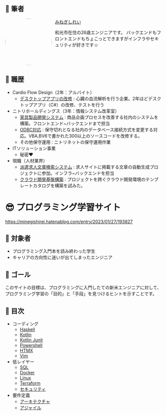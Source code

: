 
## 🦫 筆者

<div class="field" style="display: flex;">
  <div>
    <img width="150px" src="https://avatars.githubusercontent.com/u/68362169?v=4" style="border-radius: 50%">
  </div>
  <div style="padding-left: 10px">
    <a href="https://github.com/minegishirei">
      みねぎしれい
    </a>
    <p>
      和光市在住の26歳エンジニアです。
      バックエンドもフロントエンドもちょこっとできますがインフラやセキュリティが好きです☺️
    </p>
  </div>
</div>






## 🏢 職歴

- Cardio Flow Design（2年：アルバイト）
  - [デスクトップアプリの改修](https://minegishirei.hatenablog.com/entry/2024/09/06/103543) : 心臓の血流解析を行う企業。2年ほどデスクトップアプリ（C#）の改修、テストを行う
- ニトリホールディングス（3年：情報システム改革室）
  - [家具製品開発システム](https://minegishirei.hatenablog.com/entry/2024/04/08/215338) : 商品企画プロセスを改善する社内のシステムを構築。フロントエンド~バックエンドまで担当
  - [ODBC対応](https://minegishirei.hatenablog.com/entry/2024/09/06/103545) : 保守切れとなる社内のデータベース接続方式を変更する対応。VBA,BV6で書かれた300以上のソースコードを改修する。
  - その他保守運用 : ニトリネットの保守運用作業
- ITソリューション事業
  - 秘密❤️
- 現職（人材業界）
  - [派遣求人文章検索システム](https://minegishirei.hatenablog.com/entry/2024/04/08/215240) : 求人サイトに掲載する文章の自動生成プロジェクトに参加。インフラ~バックエンドを担当
  - [クラウド開発基盤構築](https://minegishirei.hatenablog.com/entry/2024/08/31/193628) : プロジェクトを跨ぐクラウド開発環境のテンプレートカタログを構築を試みた。






# 😎 プログラミング学習サイト

https://minegishirei.hatenablog.com/entry/2023/01/27/193827

## 👦 対象者

- プログラミング入門本を読み終わった学生
- キャリアの方向性に迷いが出てしまったエンジニア

## 🏁 ゴール

このサイトの目標は、プログラミングに入門したての新米エンジニアに対して、プログラミング学習の「目的」と「手段」を見つけるヒントを示すことです。

## 📗 目次

- コーディング
    - [Haskell](https://minegishirei.hatenablog.com/entry/2023/11/25/093811)
    - [Kotlin](https://minegishirei.hatenablog.com/entry/2023/02/09/101751)
    - [Kotlin Junit](https://minegishirei.hatenablog.com/entry/2023/02/09/180131)
    - [Powershell](https://minegishirei.hatenablog.com/entry/2023/02/15/162959)
    - [HTMX](https://minegishirei.hatenablog.com/entry/2024/05/16/183308)
    - [Vim](https://minegishirei.hatenablog.com/entry/2023/03/19/204719)
- 低レイヤー
    - [SQL](https://minegishirei.hatenablog.com/entry/2024/04/26/090223)
    - [Docker](https://minegishirei.hatenablog.com/entry/2023/09/02/213936)
    - [Linux](https://minegishirei.hatenablog.com/entry/2024/05/25/215135)
    - [Terraform](https://minegishirei.hatenablog.com/entry/2024/06/04/175213)
    - [セキュリティ](https://minegishirei.hatenablog.com/entry/2024/08/17/110233)
- 要件定義
    - [アーキテクチャ](https://minegishirei.hatenablog.com/entry/2023/02/08/114836)
    - [アジャイル](https://minegishirei.hatenablog.com/entry/2023/01/27/164337)


